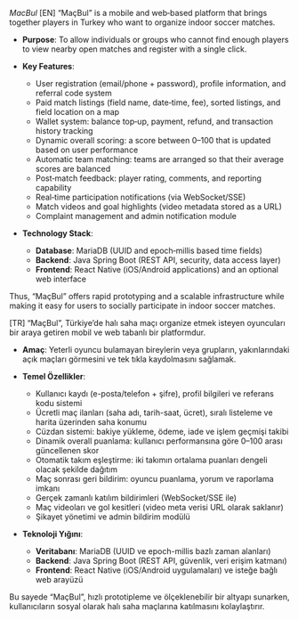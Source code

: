 *MacBul*
[EN]
“MaçBul” is a mobile and web‐based platform that brings together players in Turkey who want to organize indoor soccer matches.

* **Purpose**: To allow individuals or groups who cannot find enough players to view nearby open matches and register with a single click.

* **Key Features**:

  * User registration (email/phone + password), profile information, and referral code system
  * Paid match listings (field name, date‐time, fee), sorted listings, and field location on a map
  * Wallet system: balance top‐up, payment, refund, and transaction history tracking
  * Dynamic overall scoring: a score between 0–100 that is updated based on user performance
  * Automatic team matching: teams are arranged so that their average scores are balanced
  * Post‐match feedback: player rating, comments, and reporting capability
  * Real‐time participation notifications (via WebSocket/SSE)
  * Match videos and goal highlights (video metadata stored as a URL)
  * Complaint management and admin notification module

* **Technology Stack**:

  * **Database**: MariaDB (UUID and epoch‐millis based time fields)
  * **Backend**: Java Spring Boot (REST API, security, data access layer)
  * **Frontend**: React Native (iOS/Android applications) and an optional web interface

Thus, “MaçBul” offers rapid prototyping and a scalable infrastructure while making it easy for users to socially participate in indoor soccer matches.


[TR]
“MaçBul”, Türkiye’de halı saha maçı organize etmek isteyen oyuncuları bir araya getiren mobil ve web tabanlı bir platformdur.

* **Amaç**: Yeterli oyuncu bulamayan bireylerin veya grupların, yakınlarındaki açık maçları görmesini ve tek tıkla kaydolmasını sağlamak.

* **Temel Özellikler**:

  * Kullanıcı kaydı (e-posta/telefon + şifre), profil bilgileri ve referans kodu sistemi
  * Ücretli maç ilanları (saha adı, tarih-saat, ücret), sıralı listeleme ve harita üzerinden saha konumu
  * Cüzdan sistemi: bakiye yükleme, ödeme, iade ve işlem geçmişi takibi
  * Dinamik overall puanlama: kullanıcı performansına göre 0–100 arası güncellenen skor
  * Otomatik takım eşleştirme: iki takımın ortalama puanları dengeli olacak şekilde dağıtım
  * Maç sonrası geri bildirim: oyuncu puanlama, yorum ve raporlama imkanı
  * Gerçek zamanlı katılım bildirimleri (WebSocket/SSE ile)
  * Maç videoları ve gol kesitleri (video meta verisi URL olarak saklanır)
  * Şikayet yönetimi ve admin bildirim modülü

* **Teknoloji Yığını**:

  * **Veritabanı**: MariaDB (UUID ve epoch-millis bazlı zaman alanları)
  * **Backend**: Java Spring Boot (REST API, güvenlik, veri erişim katmanı)
  * **Frontend**: React Native (iOS/Android uygulamaları) ve isteğe bağlı web arayüzü

Bu sayede “MaçBul”, hızlı prototipleme ve ölçeklenebilir bir altyapı sunarken, kullanıcıların sosyal olarak halı saha maçlarına katılmasını kolaylaştırır.
